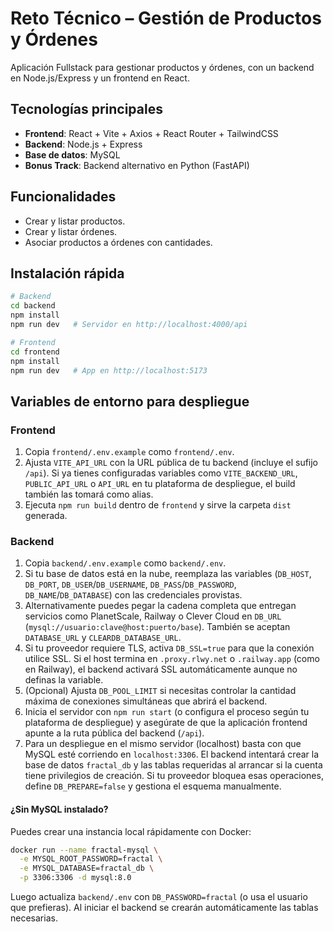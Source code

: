 # Reto Técnico – Gestión de Productos y Órdenes  

Aplicación Fullstack para gestionar productos y órdenes, con un backend en Node.js/Express y un frontend en React.  

## Tecnologías principales
- **Frontend**: React + Vite + Axios + React Router + TailwindCSS  
- **Backend**: Node.js + Express  
- **Base de datos**: MySQL  
- **Bonus Track**: Backend alternativo en Python (FastAPI)  

## Funcionalidades
- Crear y listar productos.  
- Crear y listar órdenes.  
- Asociar productos a órdenes con cantidades.  

## Instalación rápida

```bash
# Backend
cd backend
npm install
npm run dev   # Servidor en http://localhost:4000/api

# Frontend
cd frontend
npm install
npm run dev   # App en http://localhost:5173
```

## Variables de entorno para despliegue

### Frontend

1. Copia `frontend/.env.example` como `frontend/.env`.
2. Ajusta `VITE_API_URL` con la URL pública de tu backend (incluye el sufijo `/api`). Si ya tienes configuradas variables como `VITE_BACKEND_URL`, `PUBLIC_API_URL` o `API_URL` en tu plataforma de despliegue, el build también las tomará como alias.
3. Ejecuta `npm run build` dentro de `frontend` y sirve la carpeta `dist` generada.

### Backend

1. Copia `backend/.env.example` como `backend/.env`.
2. Si tu base de datos está en la nube, reemplaza las variables (`DB_HOST`, `DB_PORT`, `DB_USER`/`DB_USERNAME`, `DB_PASS`/`DB_PASSWORD`, `DB_NAME`/`DB_DATABASE`) con las credenciales provistas.
3. Alternativamente puedes pegar la cadena completa que entregan servicios como PlanetScale, Railway o Clever Cloud en `DB_URL` (`mysql://usuario:clave@host:puerto/base`). También se aceptan `DATABASE_URL` y `CLEARDB_DATABASE_URL`.
4. Si tu proveedor requiere TLS, activa `DB_SSL=true` para que la conexión utilice SSL. Si el host termina en `.proxy.rlwy.net` o `.railway.app` (como en Railway), el backend activará SSL automáticamente aunque no definas la variable.
5. (Opcional) Ajusta `DB_POOL_LIMIT` si necesitas controlar la cantidad máxima de conexiones simultáneas que abrirá el backend.
6. Inicia el servidor con `npm run start` (o configura el proceso según tu plataforma de despliegue) y asegúrate de que la aplicación frontend apunte a la ruta pública del backend (`/api`).
7. Para un despliegue en el mismo servidor (localhost) basta con que MySQL esté corriendo en `localhost:3306`. El backend intentará crear la base de datos `fractal_db` y las tablas requeridas al arrancar si la cuenta tiene privilegios de creación. Si tu proveedor bloquea esas operaciones, define `DB_PREPARE=false` y gestiona el esquema manualmente.

#### ¿Sin MySQL instalado?

Puedes crear una instancia local rápidamente con Docker:

```bash
docker run --name fractal-mysql \
  -e MYSQL_ROOT_PASSWORD=fractal \
  -e MYSQL_DATABASE=fractal_db \
  -p 3306:3306 -d mysql:8.0
```

Luego actualiza `backend/.env` con `DB_PASSWORD=fractal` (o usa el usuario que prefieras). Al iniciar el backend se crearán automáticamente las tablas necesarias.
